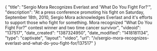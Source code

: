 {
    "title": "Sergio Mora Recognizes Everlast and 'What Do You Fight For?'",
    "description": "At a press conference promoting his fight on Saturday, September 18th, 2010, Sergio Mora acknowledges Everlast and it's efforts to support those who fight for something.  Mora recognized \"What Do You Fight For?\" contest winner and two time cancer survivor",
    "videoid": "137517",
    "date_created": "1387324950",
    "date_modified": "1418181134",
    "type": "captivate",
    "layout": "video",
    "url": "\/v\/sergio-mora-recognizes-everlast-and-what-do-you-fight-for\/137517"
}